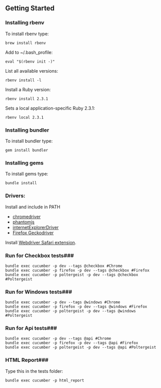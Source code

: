 ## Getting Started ##

### Installing rbenv ###
To install rbenv type:
```shell
brew install rbenv
```

Add to ~/.bash_profile:
```shell
eval "$(rbenv init -)"
```

List all available versions:
```shell
rbenv install -l
```

Install a Ruby version:
```shell
rbenv install 2.3.1
```

Sets a local application-specific Ruby 2.3.1:
```shell
rbenv local 2.3.1
```

### Installing bundler ###
To install bundler type:
```shell
gem install bundler
```

### Installing gems ###
To install gems type:
```shell
bundle install
```

### Drivers: ###
Install and include in PATH
- [chromedriver](https://sites.google.com/a/chromium.org/chromedriver/)
- [phantomjs](http://phantomjs.org/)
- [internetExplorerDriver](http://www.seleniumhq.org/download/)
- [Firefox Geckodriver](https://developer.mozilla.org/en-US/docs/Mozilla/QA/Marionette/WebDriver)

Install [Webdriver Safari extension](http://selenium-release.storage.googleapis.com/2.48/SafariDriver.safariextz).

### Run for Checkbox tests###
```shell
bundle exec cucumber -p dev --tags @checkbox #Chrome
bundle exec cucumber -p firefox -p dev --tags @checkbox #Firefox
bundle exec cucumber -p poltergeist -p dev --tags @checkbox #Poltergeist
```
### Run for Windows tests###
```shell
bundle exec cucumber -p dev --tags @windows #Chrome
bundle exec cucumber -p firefox -p dev --tags @windows #Firefox
bundle exec cucumber -p poltergeist -p dev --tags @windows #Poltergeist
```
### Run for Api tests###
```shell
bundle exec cucumber -p dev --tags @api #Chrome
bundle exec cucumber -p firefox -p dev --tags @api #Firefox
bundle exec cucumber -p poltergeist -p dev --tags @api #Poltergeist
```

### HTML Report###
Type this in the tests folder:
```shell
bundle exec cucumber -p html_report
```
